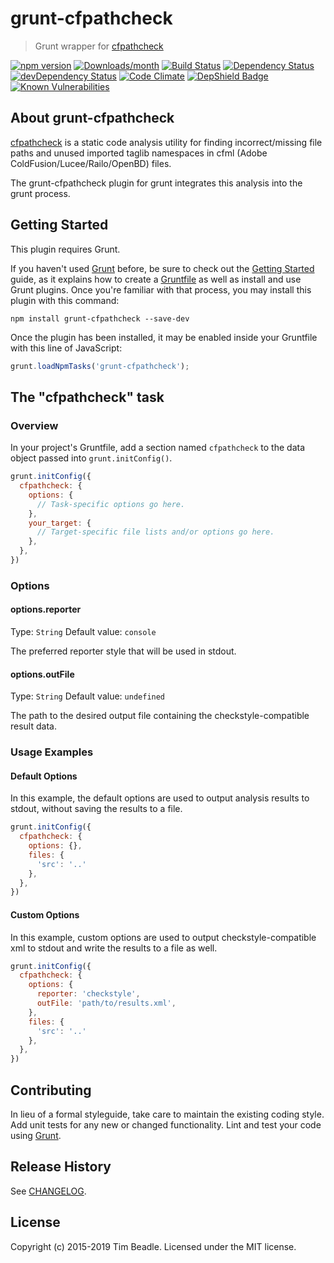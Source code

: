 # grunt-cfpathcheck

> Grunt wrapper for [cfpathcheck](https://github.com/timbeadle/cfpathcheck)

[![npm version](https://img.shields.io/npm/v/grunt-cfpathcheck.svg)](https://www.npmjs.com/package/grunt-cfpathcheck)
[![Downloads/month](https://img.shields.io/npm/dm/grunt-cfpathcheck.svg)](https://www.npmjs.com/package/grunt-cfpathcheck)
[![Build Status](https://travis-ci.org/timbeadle/grunt-cfpathcheck.svg?branch=master)](https://travis-ci.org/timbeadle/grunt-cfpathcheck)
[![Dependency Status](https://david-dm.org/timbeadle/grunt-cfpathcheck.svg)](https://david-dm.org/timbeadle/grunt-cfpathcheck)
[![devDependency Status](https://david-dm.org/timbeadle/grunt-cfpathcheck/dev-status.svg)](https://david-dm.org/timbeadle/grunt-cfpathcheck#info=devDependencies)
[![Code Climate](https://codeclimate.com/github/timbeadle/grunt-cfpathcheck/badges/gpa.svg)](https://codeclimate.com/github/timbeadle/grunt-cfpathcheck)
[![DepShield Badge](https://depshield.sonatype.org/badges/timbeadle/grunt-cfpathcheck/depshield.svg)](https://depshield.github.io)
[![Known Vulnerabilities](https://snyk.io/test/github/timbeadle/grunt-cfpathcheck/badge.svg)](https://snyk.io/test/github/timbeadle/grunt-cfpathcheck)

## About grunt-cfpathcheck

[cfpathcheck](https://github.com/timbeadle/cfpathcheck) is a static code analysis utility for finding incorrect/missing file paths and unused imported taglib namespaces in cfml (Adobe ColdFusion/Lucee/Railo/OpenBD) files.

The grunt-cfpathcheck plugin for grunt integrates this analysis into the grunt process.

## Getting Started
This plugin requires Grunt.

If you haven't used [Grunt](http://gruntjs.com/) before, be sure to check out the [Getting Started](http://gruntjs.com/getting-started) guide, as it explains how to create a [Gruntfile](http://gruntjs.com/sample-gruntfile) as well as install and use Grunt plugins. Once you're familiar with that process, you may install this plugin with this command:

```shell
npm install grunt-cfpathcheck --save-dev
```

Once the plugin has been installed, it may be enabled inside your Gruntfile with this line of JavaScript:

```js
grunt.loadNpmTasks('grunt-cfpathcheck');
```

## The "cfpathcheck" task

### Overview
In your project's Gruntfile, add a section named `cfpathcheck` to the data object passed into `grunt.initConfig()`.

```js
grunt.initConfig({
  cfpathcheck: {
    options: {
      // Task-specific options go here.
    },
    your_target: {
      // Target-specific file lists and/or options go here.
    },
  },
})
```

### Options

#### options.reporter
Type: `String`
Default value: `console`

The preferred reporter style that will be used in stdout.

#### options.outFile
Type: `String`
Default value: `undefined`

The path to the desired output file containing the checkstyle-compatible result data.

### Usage Examples

#### Default Options
In this example, the default options are used to output analysis results to stdout, without saving the results to a file.

```js
grunt.initConfig({
  cfpathcheck: {
    options: {},
    files: {
      'src': '..'
    },
  },
})
```

#### Custom Options
In this example, custom options are used to output checkstyle-compatible xml to stdout and write the results to a file as well.

```js
grunt.initConfig({
  cfpathcheck: {
    options: {
      reporter: 'checkstyle',
      outFile: 'path/to/results.xml',
    },
    files: {
      'src': '..'
    },
  },
})
```

## Contributing
In lieu of a formal styleguide, take care to maintain the existing coding style. Add unit tests for any new or changed functionality. Lint and test your code using [Grunt](http://gruntjs.com/).

## Release History
See [CHANGELOG](https://github.com/timbeadle/grunt-cfpathcheck/blob/master/CHANGELOG.md).

## License
Copyright (c) 2015-2019 Tim Beadle. Licensed under the MIT license.
